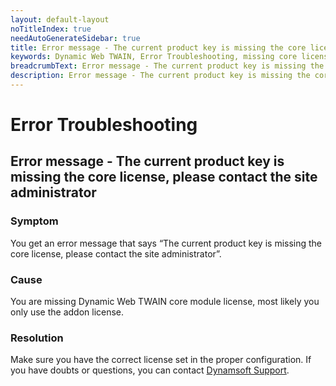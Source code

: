 ```yaml
---
layout: default-layout
noTitleIndex: true
needAutoGenerateSidebar: true
title: Error message - The current product key is missing the core license, please contact the site administrator
keywords: Dynamic Web TWAIN, Error Troubleshooting, missing core license
breadcrumbText: Error message - The current product key is missing the core license, please contact the site administrator
description: Error message - The current product key is missing the core license, please contact the site administrator
---
```


# Error Troubleshooting

## Error message - The current product key is missing the core license, please contact the site administrator

### Symptom

You get an error message that says “The current product key is missing the core license, please contact the site administrator”.

### Cause

You are missing Dynamic Web TWAIN core module license, most likely you only use the addon license.

### Resolution

Make sure you have the correct license set in the proper configuration. If you have doubts or questions, you can contact <a href="mailto:support@dynamsoft.com" target="_blank">Dynamsoft Support</a>.

